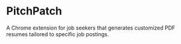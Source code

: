 # PitchPatch
A Chrome extension for job seekers that generates customized PDF resumes tailored to specific job postings.
